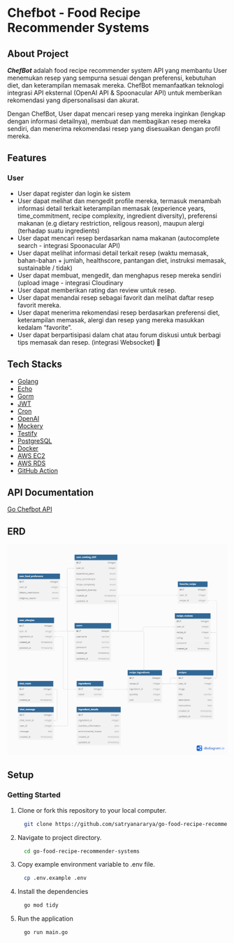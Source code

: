 # Chefbot - Food Recipe Recommender Systems

## About Project
***ChefBot*** adalah food recipe recommender system API yang membantu User menemukan resep yang sempurna sesuai dengan preferensi, kebutuhan diet, dan keterampilan memasak mereka. ChefBot memanfaatkan teknologi integrasi API eksternal (OpenAI API & Spoonacular API) untuk memberikan rekomendasi yang dipersonalisasi dan akurat.

Dengan ChefBot, User dapat mencari resep yang mereka inginkan  (lengkap dengan informasi detailnya), membuat dan membagikan resep mereka sendiri, dan menerima rekomendasi resep yang disesuaikan dengan profil mereka.

## Features
### User
- User dapat register dan login ke sistem 
- User dapat melihat dan mengedit profile mereka, termasuk menambah informasi detail terkait keterampilan memasak (experience years, time_commitment, recipe complexity, ingredient diversity), preferensi makanan (e.g dietary restriction, religous reason), maupun alergi (terhadap suatu ingredients)
- User dapat mencari resep berdasarkan nama makanan (autocomplete search - integrasi Spoonacular API)
- User dapat melihat informasi detail terkait resep (waktu memasak, bahan-bahan + jumlah, healthscore, pantangan diet, instruksi memasak, sustainable / tidak)
- User dapat membuat, mengedit, dan menghapus resep mereka sendiri (upload image - integrasi Cloudinary
- User dapat memberikan rating dan review untuk resep.
- User dapat menandai resep sebagai favorit dan melihat daftar resep favorit mereka.
- User dapat menerima rekomendasi resep berdasarkan preferensi diet, keterampilan memasak, alergi dan resep yang mereka masukkan kedalam “favorite”.
- User dapat berpartisipasi dalam chat atau forum diskusi untuk berbagi tips memasak dan resep. (integrasi Websocket) 🚧

## Tech Stacks
- [Golang](https://go.dev/)
- [Echo](https://echo.labstack.com/)
- [Gorm](https://gorm.io/index.html)
- [JWT](https://jwt.io/)
- [Cron](https://pkg.go.dev/github.com/robfig/cron)
- [OpenAI](https://openai.com/)
- [Mockery](https://github.com/vektra/mockery)
- [Testify](https://github.com/stretchr/testify)
- [PostgreSQL](https://www.postgresql.org/)
- [Docker](https://www.docker.com/)
- [AWS EC2](https://aws.amazon.com/ec2/)
- [AWS RDS](https://aws.amazon.com/rds/)
- [GitHub Action](https://docs.github.com/actions)

## API Documentation
[Go Chefbot API](https://documenter.getpostman.com/view/29412671/2sA3JRZKRa)

## ERD
![ERD](./static/assets/erd.png)

## Setup 

### Getting Started
1. Clone or fork this repository to your local computer.
    ```bash
      git clone https://github.com/satryanararya/go-food-recipe-recommender-systems.git
    ```
2. Navigate to project directory.
    ```bash
      cd go-food-recipe-recommender-systems
    ```
3. Copy example environment variable to .env file.
    ```bash
      cp .env.example .env
    ```
3. Install the dependencies
    ```bash
      go mod tidy
    ```
4. Run the application
    ```bash
      go run main.go
    ```
